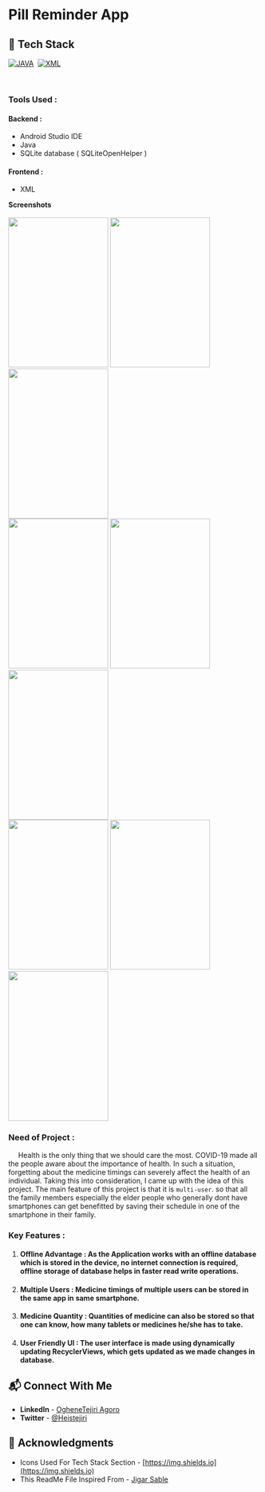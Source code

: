# Pill Reminder App

## 📌 Tech Stack

[![JAVA](https://img.shields.io/badge/java%20-%23E34F26.svg?&style=for-the-badge&logo=java&logoColor=white)](https://github.com/prakash-naikwadi)&nbsp;
[![XML](https://img.shields.io/badge/xml%20-%231572B6.svg?&style=for-the-badge&logo=xml&logoColor=white)](https://github.com/prakash-naikwadi)&nbsp;

<br>

### Tools Used :
#### Backend :
  * Android Studio IDE
  * Java 
  * SQLite database ( SQLiteOpenHelper )
#### Frontend :
  * XML

<b>Screenshots</b><br><br>
<img src="screenshot/shot1.jpg" width="200" height="300">
<img src="screenshot/shot2.jpg" width="200" height="300">
<img src="screenshot/shot3.jpg" width="200" height="300">
<br>
<img src="screenshot/shot4.jpg" width="200" height="300">
<img src="screenshot/shot5.jpg" width="200" height="300">
<img src="screenshot/shot5.jpg" width="200" height="300">
<br>
<img src="screenshot/shot7.jpg" width="200" height="300">
<img src="screenshot/shot8.jpg" width="200" height="300">
<img src="screenshot/shot9.jpg" width="200" height="300">


### Need of Project :
&nbsp;&nbsp;&nbsp;&nbsp; Health is the only thing that we should care the most. COVID-19 made all the people aware about the importance of health. In such a situation, forgetting about the medicine timings can severely affect the health of an individual. Taking this into consideration, I came up with the idea of this project. The main feature of this project is that it is `multi-user`. so that all the family members especially the elder people who generally dont have smartphones can get benefitted by saving their schedule in one of the smartphone in their family.

### Key Features :
1. #### **Offline Advantage** : As the Application works with an offline database which is stored in the device, no internet connection is required, offline storage of database helps in faster read write operations.
2. #### **Multiple Users** : Medicine timings of multiple users can be stored in the same app in same smartphone.
3. #### **Medicine Quantity** : Quantities of medicine can also be stored so that one can know, how many tablets or medicines he/she has to take.
4. #### **User Friendly UI** : The user interface is made using dynamically updating RecyclerViews, which gets updated as we made changes in database.


## 📬 Connect With Me

- **LinkedIn** - [OgheneTejiri Agoro](https://www.linkedin.com/in/heistejiri/)
- **Twitter** - [@Heistejiri](https://www.twitter.com/heistejiri)

## 📌 Acknowledgments

- Icons Used For Tech Stack Section - [https://img.shields.io](https://img.shields.io)
- This ReadMe File Inspired From - [Jigar Sable](https://github.com/jigar-sable)
